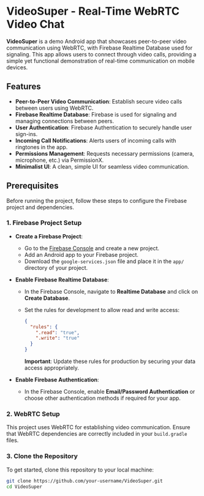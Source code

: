 # VideoSuper - Real-Time WebRTC Video Chat

**VideoSuper** is a demo Android app that showcases peer-to-peer video communication using WebRTC, with Firebase Realtime Database used for signaling. This app allows users to connect through video calls, providing a simple yet functional demonstration of real-time communication on mobile devices.

## Features

- **Peer-to-Peer Video Communication**: Establish secure video calls between users using WebRTC.
- **Firebase Realtime Database**: Firebase is used for signaling and managing connections between peers.
- **User Authentication**: Firebase Authentication to securely handle user sign-ins.
- **Incoming Call Notifications**: Alerts users of incoming calls with ringtones in the app.
- **Permissions Management**: Requests necessary permissions (camera, microphone, etc.) via PermissionX.
- **Minimalist UI**: A clean, simple UI for seamless video communication.

## Prerequisites

Before running the project, follow these steps to configure the Firebase project and dependencies.

### 1. Firebase Project Setup

- **Create a Firebase Project**:
  - Go to the [Firebase Console](https://console.firebase.google.com/) and create a new project.
  - Add an Android app to your Firebase project.
  - Download the `google-services.json` file and place it in the `app/` directory of your project.

- **Enable Firebase Realtime Database**:
  - In the Firebase Console, navigate to **Realtime Database** and click on **Create Database**.
  - Set the rules for development to allow read and write access:
  
    ```json
    {
      "rules": {
        ".read": "true",
        ".write": "true"
      }
    }
    ```
    
    **Important**: Update these rules for production by securing your data access appropriately.

- **Enable Firebase Authentication**:
  - In the Firebase Console, enable **Email/Password Authentication** or choose other authentication methods if required for your app.

### 2. WebRTC Setup

This project uses WebRTC for establishing video communication. Ensure that WebRTC dependencies are correctly included in your `build.gradle` files.

### 3. Clone the Repository

To get started, clone this repository to your local machine:

```bash
git clone https://github.com/your-username/VideoSuper.git
cd VideoSuper

